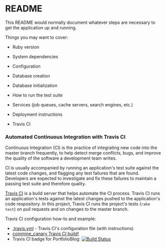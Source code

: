 # README

This README would normally document whatever steps are necessary to get the
application up and running.

Things you may want to cover:

* Ruby version

* System dependencies

* Configuration

* Database creation

* Database initialization

* How to run the test suite

* Services (job queues, cache servers, search engines, etc.)

* Deployment instructions

* Travis CI

### Automated Continuous Integration with Travis CI

Continuous Integration (CI) is the practice of integrating new code into the master branch frequently, to help detect merge conflicts, bugs, and improve the quality of the software a development team writes.

CI is usually accompanied by running an application's test suite against the latest code changes, and flagging any test failures that are found. Developers are expected to investigate and fix these failures to maintain a passing test suite and therefore quality.

[Travis CI](https://travis-ci.org) is a build server that helps automate the CI process. Travis CI runs an application's tests against the latest changes pushed to the application's code respository. In this project, Travis CI runs the project's tests (`rake test`) on pull requests and on changes to the master branch.

Travis CI configuration how-to and example:
- [.travis.yml](https://github.com/bennypaulino/coinmine_canary/blob/master/app/.travis.yml) - Travis CI's configuration file (with instructions)
- [coinmine_canary Travis CI build!](https://travis-ci.org/bennypaulino/coinmine_canary)
- Travis CI badge for PortfolioBlog: [![Build Status](https://travis-ci.org/bennypaulino/coinmine_canary.svg?branch=master)](https://travis-ci.org/bennypaulino/coinmine_canary)
